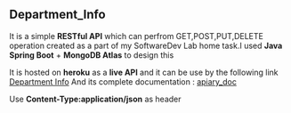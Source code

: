 ## Department_Info

It is a simple **RESTful API** which can perfrom GET,POST,PUT,DELETE operation 
created as a part of my SoftwareDev Lab home task.I used **Java Spring Boot** + **MongoDB Atlas** to design this

It is hosted on **heroku** as a **live API** and it can be use by the
following link [Department Info](https://department-info.herokuapp.com/Students/)
And its complete documentation : [apiary_doc](https://departmentinfodoc.docs.apiary.io/)

Use **Content-Type:application/json** as header
